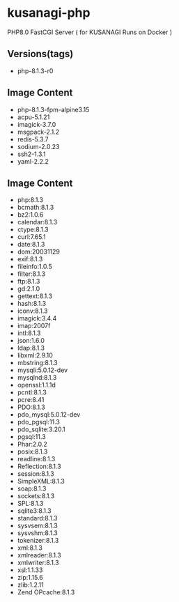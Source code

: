 # kusanagi-php
PHP8.0 FastCGI Server ( for KUSANAGI Runs on Docker )

## Versions(tags)
- php-8.1.3-r0

## Image Content
- php-8.1.3-fpm-alpine3.15
- acpu-5.1.21
- imagick-3.7.0
- msgpack-2.1.2
- redis-5.3.7
- sodium-2.0.23
- ssh2-1.3.1
- yaml-2.2.2

## Image Content
- php:8.1.3
- bcmath:8.1.3
- bz2:1.0.6
- calendar:8.1.3
- ctype:8.1.3
- curl:7.65.1
- date:8.1.3
- dom:20031129
- exif:8.1.3
- fileinfo:1.0.5
- filter:8.1.3
- ftp:8.1.3
- gd:2.1.0
- gettext:8.1.3
- hash:8.1.3
- iconv:8.1.3
- imagick:3.4.4
- imap:2007f
- intl:8.1.3
- json:1.6.0
- ldap:8.1.3
- libxml:2.9.10
- mbstring:8.1.3
- mysqli:5.0.12-dev
- mysqlnd:8.1.3
- openssl:1.1.1d
- pcntl:8.1.3
- pcre:8.41
- PDO:8.1.3
- pdo_mysql:5.0.12-dev
- pdo_pgsql:11.3
- pdo_sqlite:3.20.1
- pgsql:11.3
- Phar:2.0.2
- posix:8.1.3
- readline:8.1.3
- Reflection:8.1.3
- session:8.1.3
- SimpleXML:8.1.3
- soap:8.1.3
- sockets:8.1.3
- SPL:8.1.3
- sqlite3:8.1.3
- standard:8.1.3
- sysvsem:8.1.3
- sysvshm:8.1.3
- tokenizer:8.1.3
- xml:8.1.3
- xmlreader:8.1.3
- xmlwriter:8.1.3
- xsl:1.1.33
- zip:1.15.6
- zlib:1.2.11
- Zend OPcache:8.1.3

